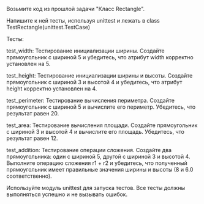 Возьмите код из прошлой задачи "Класс Rectangle".

Напишите к ней тесты, используя unittest и лежать в class TestRectangle(unittest.TestCase)

Тесты:

test_width: Тестирование инициализации ширины. Создайте прямоугольник с шириной 5 и убедитесь, что атрибут width корректно установлен на 5.

test_height: Тестирование инициализации ширины и высоты. Создайте прямоугольник с шириной 3 и высотой 4 и убедитесь, что атрибут height корректно установлен на 4.

test_perimeter: Тестирование вычисления периметра. Создайте прямоугольник с шириной 5 и вычислите его периметр. Убедитесь, что результат равен 20.

test_area: Тестирование вычисления площади. Создайте прямоугольник с шириной 3 и высотой 4 и вычислите его площадь. Убедитесь, что результат равен 12.

test_addition: Тестирование операции сложения. Создайте два прямоугольника: один с шириной 5, другой с шириной 3 и высотой 4. Выполните операцию сложения r1 + r2 и убедитесь, что полученный прямоугольник имеет правильные значения ширины и высоты (8 и 6.0 соответственно).

Используйте модуль unittest для запуска тестов. Все тесты должны выполняться успешно и не вызывать ошибок.